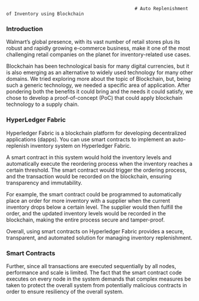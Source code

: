                                                     # Auto Replenishment of Inventory using Blockchain
 
### Introduction

Walmart’s global presence, with its vast number of retail stores plus its robust and rapidly growing e-commerce business, make it one of the most challenging retail companies on the planet for inventory-related use cases.

Blockchain has been technological basis for many digital currencies, but it is also emerging as an alternative to widely used technology for many other domains. We tried exploring more about the topic of Blockchain, but, being such a generic technology, we needed a specific area of application. After pondering both the benefits it could bring and the needs it could satisfy, we chose to develop a proof-of-concept (PoC) that could apply blockchain technology to a supply chain.

### HyperLedger Fabric

Hyperledger Fabric is a blockchain platform for developing decentralized applications (dapps). You can use smart contracts to implement an auto-replenish inventory system on Hyperledger Fabric.

A smart contract in this system would hold the inventory levels and automatically execute the reordering process when the inventory reaches a certain threshold. The smart contract would trigger the ordering process, and the transaction would be recorded on the blockchain, ensuring transparency and immutability.

For example, the smart contract could be programmed to automatically place an order for more inventory with a supplier when the current inventory drops below a certain level. The supplier would then fulfill the order, and the updated inventory levels would be recorded in the blockchain, making the entire process secure and tamper-proof.

Overall, using smart contracts on Hyperledger Fabric provides a secure, transparent, and automated solution for managing inventory replenishment.

### Smart Contracts
Further, since all transactions are executed sequentially by all nodes, performance and scale is limited. The fact that the smart contract code executes on every node in the system demands that complex measures be taken to protect the overall system from potentially malicious contracts in order to ensure resiliency of the overall system.

